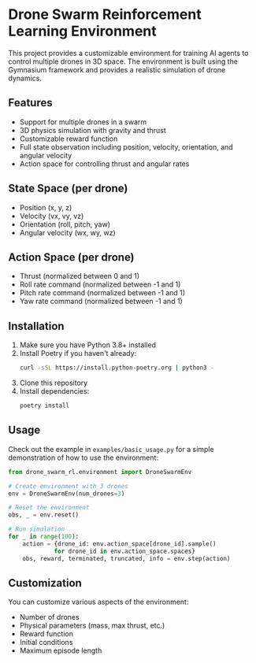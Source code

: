 # Drone Swarm Reinforcement Learning Environment

This project provides a customizable environment for training AI agents to control multiple drones in 3D space. The environment is built using the Gymnasium framework and provides a realistic simulation of drone dynamics.

## Features

- Support for multiple drones in a swarm
- 3D physics simulation with gravity and thrust
- Customizable reward function
- Full state observation including position, velocity, orientation, and angular velocity
- Action space for controlling thrust and angular rates

## State Space (per drone)

- Position (x, y, z)
- Velocity (vx, vy, vz)
- Orientation (roll, pitch, yaw)
- Angular velocity (wx, wy, wz)

## Action Space (per drone)

- Thrust (normalized between 0 and 1)
- Roll rate command (normalized between -1 and 1)
- Pitch rate command (normalized between -1 and 1)
- Yaw rate command (normalized between -1 and 1)

## Installation

1. Make sure you have Python 3.8+ installed
2. Install Poetry if you haven't already:
   ```bash
   curl -sSL https://install.python-poetry.org | python3 -
   ```
3. Clone this repository
4. Install dependencies:
   ```bash
   poetry install
   ```

## Usage

Check out the example in `examples/basic_usage.py` for a simple demonstration of how to use the environment:

```python
from drone_swarm_rl.environment import DroneSwarmEnv

# Create environment with 3 drones
env = DroneSwarmEnv(num_drones=3)

# Reset the environment
obs, _ = env.reset()

# Run simulation
for _ in range(100):
    action = {drone_id: env.action_space[drone_id].sample() 
             for drone_id in env.action_space.spaces}
    obs, reward, terminated, truncated, info = env.step(action)
```

## Customization

You can customize various aspects of the environment:

- Number of drones
- Physical parameters (mass, max thrust, etc.)
- Reward function
- Initial conditions
- Maximum episode length
